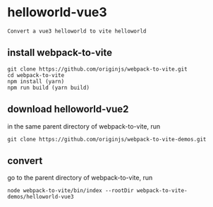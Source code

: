 # helloworld-vue3
    Convert a vue3 helloworld to vite helloworld
## install webpack-to-vite

```
git clone https://github.com/originjs/webpack-to-vite.git
cd webpack-to-vite
npm install (yarn)
npm run build (yarn build)
```

## download helloworld-vue2
in the same parent directory of webpack-to-vite, run

```
git clone https://github.com/originjs/webpack-to-vite-demos.git
```

## convert
go to the parent directory of webpack-to-vite, run

```
node webpack-to-vite/bin/index --rootDir webpack-to-vite-demos/helloworld-vue3
```
